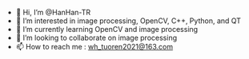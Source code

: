 - 👋 Hi, I’m @HanHan-TR
- 👀 I’m interested in image processing, OpenCV, C++, Python, and QT
- 🌱 I’m currently learning OpenCV and image processing
- 💞️ I’m looking to collaborate on image processing
- 📫 How to reach me : wh_tuoren2021@163.com

<!---
HanHan-TR/HanHan-TR is a ✨ special ✨ repository because its `README.md` (this file) appears on your GitHub profile.
You can click the Preview link to take a look at your changes.
--->
